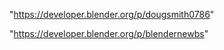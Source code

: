 "https://developer.blender.org/p/dougsmith0786"

"https://developer.blender.org/p/blendernewbs"

 
 
